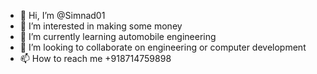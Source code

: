 - 👋 Hi, I’m @Simnad01
- 👀 I’m interested in making some money
- 🌱 I’m currently learning automobile engineering 
- 💞️ I’m looking to collaborate on engineering or computer development 
- 📫 How to reach me +918714759898

<!---
Simnad01/Simnad01 is a ✨ special ✨ repository because its `README.md` (this file) appears on your GitHub profile.
You can click the Preview link to take a look at your changes.
--->
